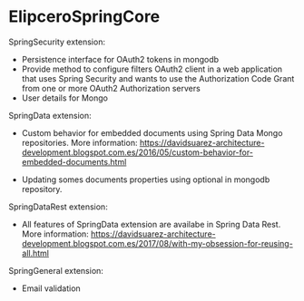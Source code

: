 # ElipceroSpringCore

SpringSecurity extension:

- Persistence interface for OAuth2 tokens in mongodb
- Provide method to configure filters OAuth2 client in a web application that uses Spring Security and wants to use the Authorization Code Grant from one or more OAuth2 Authorization servers
- User details for Mongo

SpringData extension:

- Custom behavior for embedded documents using Spring Data Mongo repositories. More information: https://davidsuarez-architecture-development.blogspot.com.es/2016/05/custom-behavior-for-embedded-documents.html

- Updating somes documents properties using optional in mongodb repository. 

SpringDataRest extension:

- All features of SpringData extension are availabe in Spring Data Rest. More information: https://davidsuarez-architecture-development.blogspot.com.es/2017/08/with-my-obsession-for-reusing-all.html

SpringGeneral extension:

- Email validation

